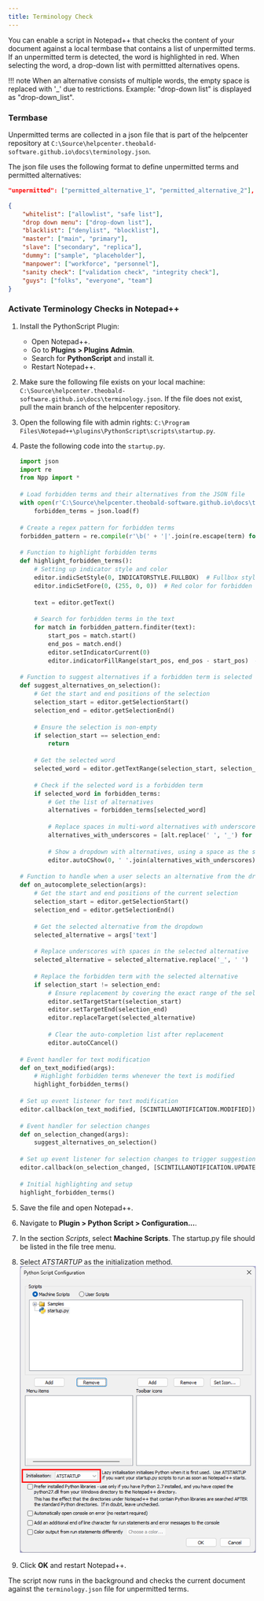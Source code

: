 ```yaml
---
title: Terminology Check
---
```


You can enable a script in Notepad++ that checks the content of your document against a local termbase that contains a list of unpermitted terms.
If an unpermitted term is detected, the word is highlighted in red. When selecting the word, a drop-down list with permittted alternatives opens.

!!! note
	When an alternative consists of multiple words, the empty space is replaced with '_' due to restrictions. Example:
	"drop-down list" is displayed as "drop-down_list".

### Termbase

Unpermitted terms are collected in a json file that is part of the helpcenter repository at `C:\Source\helpcenter.theobald-software.github.io\docs\terminology.json`.

The json file uses the following format to define unpermitted terms and permitted alternatives:

```json
"unpermitted": ["permitted_alternative_1", "permitted_alternative_2"],
```


```json title="Example"
{
    "whitelist": ["allowlist", "safe list"],
    "drop down menu": ["drop-down list"],
    "blacklist": ["denylist", "blocklist"],
    "master": ["main", "primary"],
    "slave": ["secondary", "replica"],
    "dummy": ["sample", "placeholder"],
    "manpower": ["workforce", "personnel"],
    "sanity check": ["validation check", "integrity check"],
    "guys": ["folks", "everyone", "team"]
}
```


### Activate Terminology Checks in Notepad++

1. Install the PythonScript Plugin:
    - Open Notepad++.
    - Go to **Plugins > Plugins Admin**.
    - Search for **PythonScript** and install it.
    - Restart Notepad++.
2. Make sure the following file exists on your local machine: `C:\Source\helpcenter.theobald-software.github.io\docs\terminology.json`. If the file does not exist, pull the main branch of the helpcenter repository. 
3. Open the following file with admin rights: `C:\Program Files\Notepad++\plugins\PythonScript\scripts\startup.py`.
4. Paste the following code into the `startup.py`.

	```python	
	import json
	import re
	from Npp import *
	
	# Load forbidden terms and their alternatives from the JSON file
	with open(r'C:\Source\helpcenter.theobald-software.github.io\docs\terminology.json', 'r') as f:
	    forbidden_terms = json.load(f)
	
	# Create a regex pattern for forbidden terms
	forbidden_pattern = re.compile(r'\b(' + '|'.join(re.escape(term) for term in forbidden_terms.keys()) + r')\b', re.IGNORECASE)
	
	# Function to highlight forbidden terms
	def highlight_forbidden_terms():
	    # Setting up indicator style and color
	    editor.indicSetStyle(0, INDICATORSTYLE.FULLBOX)  # Fullbox style for highlighting
	    editor.indicSetFore(0, (255, 0, 0))  # Red color for forbidden terms
	
	    text = editor.getText()
	
	    # Search for forbidden terms in the text
	    for match in forbidden_pattern.finditer(text):
	        start_pos = match.start()
	        end_pos = match.end()
	        editor.setIndicatorCurrent(0)
	        editor.indicatorFillRange(start_pos, end_pos - start_pos)  # Highlight the forbidden term
	
	# Function to suggest alternatives if a forbidden term is selected
	def suggest_alternatives_on_selection():
	    # Get the start and end positions of the selection
	    selection_start = editor.getSelectionStart()
	    selection_end = editor.getSelectionEnd()
	
	    # Ensure the selection is non-empty
	    if selection_start == selection_end:
	        return
	
	    # Get the selected word
	    selected_word = editor.getTextRange(selection_start, selection_end).lower()
	
	    # Check if the selected word is a forbidden term
	    if selected_word in forbidden_terms:
	        # Get the list of alternatives
	        alternatives = forbidden_terms[selected_word]
	
	        # Replace spaces in multi-word alternatives with underscores temporarily
	        alternatives_with_underscores = [alt.replace(' ', '_') for alt in alternatives]
	
	        # Show a dropdown with alternatives, using a space as the separator
	        editor.autoCShow(0, ' '.join(alternatives_with_underscores))
	
	# Function to handle when a user selects an alternative from the dropdown
	def on_autocomplete_selection(args):
	    # Get the start and end positions of the current selection
	    selection_start = editor.getSelectionStart()
	    selection_end = editor.getSelectionEnd()
	
	    # Get the selected alternative from the dropdown
	    selected_alternative = args['text']
	
	    # Replace underscores with spaces in the selected alternative
	    selected_alternative = selected_alternative.replace('_', ' ')
	
	    # Replace the forbidden term with the selected alternative
	    if selection_start != selection_end:
	        # Ensure replacement by covering the exact range of the selected text
	        editor.setTargetStart(selection_start)
	        editor.setTargetEnd(selection_end)
	        editor.replaceTarget(selected_alternative)
	
	        # Clear the auto-completion list after replacement
	        editor.autoCCancel()
	
	# Event handler for text modification
	def on_text_modified(args):
	    # Highlight forbidden terms whenever the text is modified
	    highlight_forbidden_terms()
	
	# Set up event listener for text modification
	editor.callback(on_text_modified, [SCINTILLANOTIFICATION.MODIFIED])
	
	# Event handler for selection changes
	def on_selection_changed(args):
	    suggest_alternatives_on_selection()
	
	# Set up event listener for selection changes to trigger suggestions
	editor.callback(on_selection_changed, [SCINTILLANOTIFICATION.UPDATEUI])
	
	# Initial highlighting and setup
	highlight_forbidden_terms()
	```
	
4. Save the file and open Notepad++.
5. Navigate to **Plugin > Python Script > Configuration...**.
6. In the section *Scripts*, select **Machine Scripts**. The startup.py file should be listed in the file tree menu.
7.  Select *ATSTARTUP* as the initialization method.<br> 
![notepad-script](../assets/images/editorial-guide/Notepad++_Python_Script_Configuration.png)
8. Click **OK** and restart Notepad++.

The script now runs in the background and checks the current document against the `terminology.json` file for unpermitted terms.
